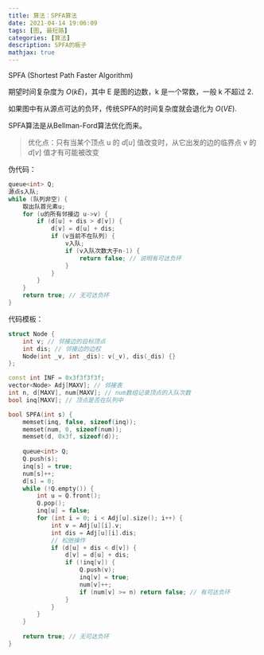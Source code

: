 ```yaml
---
title: 算法：SPFA算法
date: 2021-04-14 19:06:09
tags: [图, 最短路]
categories: [算法]
description: SPFA的板子
mathjax: true
---
```


SPFA (Shortest Path Faster Algorithm)

期望时间复杂度为 $O(kE)$，其中 E 是图的边数，k 是一个常数，一般 k 不超过 2.

如果图中有从源点可达的负环，传统SPFA的时间复杂度就会退化为 $O(VE)$.

SPFA算法是从Bellman-Ford算法优化而来。

> 优化点：只有当某个顶点 u 的 $d[u]$ 值改变时，从它出发的边的临界点 v 的 $d[v]$ 值才有可能被改变

伪代码：

```c++
queue<int> Q;
源点s入队;
while (队列非空) {
    取出队首元素u;
    for (u的所有邻接边 u->v) {
        if (d[u] + dis > d[v]) {
            d[v] = d[u] + dis;
            if (v当前不在队列) {
                v入队;
                if (v入队次数大于n-1) {
                    return false; // 说明有可达负环
                }
            }
        }
    }
    return true; // 无可达负环
}
```

代码模板：

```c++
struct Node {
	int v; // 邻接边的目标顶点 
	int dis; // 邻接边的边权
	Node(int _v, int _dis): v(_v), dis(_dis) {} 
};

const int INF = 0x3f3f3f3f;
vector<Node> Adj[MAXV]; // 邻接表 
int n, d[MAXV], num[MAXV]; // num数组记录顶点的入队次数
bool inq[MAXV]; // 顶点是否在队列中 

bool SPFA(int s) {
	memset(inq, false, sizeof(inq));
	memset(num, 0, sizeof(num));
	memset(d, 0x3f, sizeof(d));
	
	queue<int> Q;
	Q.push(s);
	inq[s] = true;
	num[s]++;
	d[s] = 0;
	while (!Q.empty()) {
		int u = Q.front();
		Q.pop();
		inq[u] = false;
		for (int i = 0; i < Adj[u].size(); i++) {
			int v = Adj[u][i].v;
			int dis = Adj[u][i].dis;
			// 松弛操作
			if (d[u] + dis < d[v]) {
				d[v] = d[u] + dis;
				if (!inq[v]) {
					Q.push(v);
					inq[v] = true;
					num[v]++;
					if (num[v] >= n) return false; // 有可达负环 
				}
			} 
		} 
	}
	
	return true; // 无可达负环 
}
```




